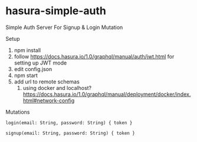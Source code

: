 # hasura-simple-auth
Simple Auth Server For Signup &amp; Login Mutation



Setup
1. npm install
1. follow https://docs.hasura.io/1.0/graphql/manual/auth/jwt.html for setting up JWT mode
1. edit config.json
1. npm start
1. add url to remote schemas
   1. using docker and localhost? https://docs.hasura.io/1.0/graphql/manual/deployment/docker/index.html#network-config

Mutations
```
login(email: String, password: String) { token }

signup(email: String, password: String) { token }
```
